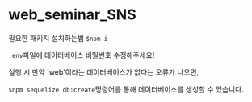 # web_seminar_SNS

필요한 패키지 설치하는법
`$npm i`

`.env`파일에 데이터베이스 비밀번호 수정해주세요!

실행 시 만약 'web'이라는 데이터베이스가 없다는 오류가 나오면,

`$npm sequelize db:create`명령어를 통해 데이터베이스를 생성할 수 있습니다.
